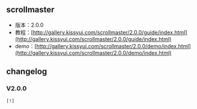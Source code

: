 ## scrollmaster

* 版本：2.0.0
* 教程：[http://gallery.kissyui.com/scrollmaster/2.0.0/guide/index.html](http://gallery.kissyui.com/scrollmaster/2.0.0/guide/index.html)
* demo：[http://gallery.kissyui.com/scrollmaster/2.0.0/demo/index.html](http://gallery.kissyui.com/scrollmaster/2.0.0/demo/index.html)

## changelog

### V2.0.0

    [!]


